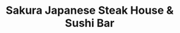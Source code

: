 ---
layout: place
title: "Sakura Japanese Steak House & Sushi Bar"
permalink: /new-york/canandaigua/sakura-japanese-steak-house-sushi-bar.html
stateAbbr: NY
stateName: New York
cityName: Canandaigua
seo:
  name: "Sakura Japanese Steak House & Sushi Bar"
  type: Restaurant
  links: null
description: "Looking for sushi in Canandaigua, New York? Check out Sakura Japanese Steak House & Sushi Bar for a delightful Japanese dining experience. Enjoy a variety of..."
place_id: ChIJ8ZRsZo0m0YkRr84zK67BH90
photos:
  - name: >-
      places/ChIJ8ZRsZo0m0YkRr84zK67BH90/photos/AeeoHcIUFrhzRTpHAQ16lQmNDVSQkS6Yg2Xcv0kWUhmHudkycmQGkJvWKEPeGHNYyHln7YJ7zHM9uBC1Xycc2Qg2x-delcT3jNKWDFQyLVFNgSOhmFvVzxlYg3UXFXQKq3Bv3-d2kDjK3L2SwYB6Uhxxpr00E6RArilBvGiXHxXocZblXbpQoXLVh7vR3oQ34UtJMHcGx9o-6B7_1dEoEzk7xC2vWQYd_-rdxeO2ObE6sj9tFghtZY8Crg5c_sngpTUJZ4aXfYe3dT3TUJkrJC2FluvAR6Iev-x83FbbfhopcwRNh8SS7iIOcS0GbwPKQ7qX59xKB5vJYzBPqh6n-EggXMMoN9qYW5T-rZXw8exlCBV-VQV2DqWYBxp9CMjkF8U8SlUrgkw37pJLBlXDyI0dEw3lyapWxCGJrk6iwCgijgKSQwZy
    widthPx: 4032
    heightPx: 3024
    authorAttributions:
      - displayName: Ted Tucker
        uri: https://maps.google.com/maps/contrib/102340972440731917240
        photoUri: >-
          https://lh3.googleusercontent.com/a-/ALV-UjVusoFx_ZwX93UpPTa4v6JJj_Tnt56Vv39yJLLKIH5KgLbP22Pb=s100-p-k-no-mo
    flagContentUri: >-
      https://www.google.com/local/imagery/report/?cb_client=maps_api_places.places_api&image_key=!1e10!2sCIHM0ogKEICAgIDq6obvoAE&hl=en-US
    googleMapsUri: >-
      https://www.google.com/maps/place//data=!3m4!1e2!3m2!1sCIHM0ogKEICAgIDq6obvoAE!2e10!4m2!3m1!1s0x89d1268d666c94f1:0xdd1fc1ae2b33ceaf
  - name: >-
      places/ChIJ8ZRsZo0m0YkRr84zK67BH90/photos/AeeoHcL1loEf7IEahEv_mEJlNfTpzeg_KqFBNw3aHKXEAKSC-OrqkiPrF3TSiZQEnkDzZO8r5Cp8l4LcyBvWEPqNiMKNr9gQaDMTNZ_yfVZ4SF2ggeBbmJSU0wuszG9Yd7n4rHcjyLFdNjs_nsxFh3W0Q1FYpkLNvKfLTGbFvD-EEdBaWEUWLsIjD2UQtovbnMFsWZYKZ-Vi1273R6mLDmVmJimSuOxz84n9hlzlRDyCusMzcJ3Zj4z0uMRhL5rGCi0m6ooACE99x82DL1SHEg225GIKpuC693xRPrhc-IJ0nB0TjA
    widthPx: 750
    heightPx: 750
    authorAttributions:
      - displayName: Sakura Japanese Steak House & Sushi Bar
        uri: https://maps.google.com/maps/contrib/110971720588961579774
        photoUri: >-
          https://lh3.googleusercontent.com/a/ACg8ocKa69dJXAtadMXbU2oERm3jQswVrz2QTaoaWW5pulAd99BCjg=s100-p-k-no-mo
    flagContentUri: >-
      https://www.google.com/local/imagery/report/?cb_client=maps_api_places.places_api&image_key=!1e10!2sAF1QipPXKp3HjqUK3d8K0A0Ha65zzRA_i2O8uOxjtu9p&hl=en-US
    googleMapsUri: >-
      https://www.google.com/maps/place//data=!3m4!1e2!3m2!1sAF1QipPXKp3HjqUK3d8K0A0Ha65zzRA_i2O8uOxjtu9p!2e10!4m2!3m1!1s0x89d1268d666c94f1:0xdd1fc1ae2b33ceaf
  - name: >-
      places/ChIJ8ZRsZo0m0YkRr84zK67BH90/photos/AeeoHcIpR1J5xINwzyurbjpPOCeWrXvqG4911Us3WBNWoc87dTc8U6p3G_AK_GQK832Bp9qFcaOZPn5uyKo-0lT0HQpMFBYFZq9zO9usK5Xd4g-JKjKCBjlMX1BRI-Otv9mkyU5UH9NRWP-H4umzypuGuAqzowVYkk9yNdb3MY2UXVHUJHJfrBD8qau5XW_LKmFcylhABhtgaIf3Tw74HD0Ubgsn5nEfc0jUlqRuBmPcnobtMml23rF7TfXXJhH8dOQP-iDM_RPuMsknPYQ2X2jDb-pMsHw7rk-J1jx5gVbw9nyGvliBbOWaD32EERmNJaxpc7whMKH3S5JKGiXNW7IBQ7fBzAbAKaJ4QCJJqLlLTJw8D-e7OKz2Q6ml6RvTev_FsvG4Fy_vz_oludwobd_R7U5SRBFoyWdVJFv-tZEOQC9elazFJWffI49GEEmdsWWH
    widthPx: 2046
    heightPx: 1060
    authorAttributions:
      - displayName: scott herrick
        uri: https://maps.google.com/maps/contrib/110295205007772209176
        photoUri: >-
          https://lh3.googleusercontent.com/a-/ALV-UjU8f6iP68O1W-gqnrXalqf8dEnew6bZ9-aAIEh3Uj2p56RLFU8T=s100-p-k-no-mo
    flagContentUri: >-
      https://www.google.com/local/imagery/report/?cb_client=maps_api_places.places_api&image_key=!1e10!2sCIABIhAGbzaqjyFiDWfnSioAATig&hl=en-US
    googleMapsUri: >-
      https://www.google.com/maps/place//data=!3m4!1e2!3m2!1sCIABIhAGbzaqjyFiDWfnSioAATig!2e10!4m2!3m1!1s0x89d1268d666c94f1:0xdd1fc1ae2b33ceaf
  - name: >-
      places/ChIJ8ZRsZo0m0YkRr84zK67BH90/photos/AeeoHcIfDI1UC6GIC0UMCengM8pTbeYoSsbvL19C3qXBvE98BriIbY3vpTDB9uXDGcBF46oRtjkqEywGH3VByUy9fmRRjFmIP9NdA_miFrzowZQfmfoc3156_ABSiVtVL_DpKjY8Jba8T0MSQ_gi0bnmtzOf0RFJohclNJ2-FBnUTA1DKbqG3D39i5L0Ljh03JuQP23xB1FX7IDfAvpEMCl4HeixpGk-Ue54uQZQPUWRCNTOTj-oEIFgKie1wi8mjwCTLmF4YCS-bqkXRppGBgFMS5VSPE0hCYLrLUFdOZu3MXuRYzXjWAft4twmR-QaytjjxN6slkPVSpRmHgRSB4oSq4wyBr9isbHsLC7mjxV89461VTunEbjfG7nqR0V-Q1tqkv5eDQKwf0BDiKALwEbi2uQXQ6S5tZJrG7YFUyUJ4SJxEA
    widthPx: 2882
    heightPx: 2650
    authorAttributions:
      - displayName: scott herrick
        uri: https://maps.google.com/maps/contrib/110295205007772209176
        photoUri: >-
          https://lh3.googleusercontent.com/a-/ALV-UjU8f6iP68O1W-gqnrXalqf8dEnew6bZ9-aAIEh3Uj2p56RLFU8T=s100-p-k-no-mo
    flagContentUri: >-
      https://www.google.com/local/imagery/report/?cb_client=maps_api_places.places_api&image_key=!1e10!2sCIHM0ogKEICAgIDfqJ63dQ&hl=en-US
    googleMapsUri: >-
      https://www.google.com/maps/place//data=!3m4!1e2!3m2!1sCIHM0ogKEICAgIDfqJ63dQ!2e10!4m2!3m1!1s0x89d1268d666c94f1:0xdd1fc1ae2b33ceaf
  - name: >-
      places/ChIJ8ZRsZo0m0YkRr84zK67BH90/photos/AeeoHcJftMLB3LyPTAlHwWLhkmLYvBN3PHShwZRZdECpitiEzFMk92mLMFP9QdtzjMUY5kYwriVExTktrCN8MGEkxMHEqBHrGqifUe6Cf7ONT7zs1b5C5sZ4WRP50H6ZfQP9UKsEpM-kZ-xcSWaNcn1Se6yc2RYwThFz_vqy7TWumv3mnFYZCInzN_rlXa9TBCWjKho2dEV6le-8G71EJJk870bGnjUyTDhrq8-7OyqillfLul9Gr1UFIzdkQEJclULoteywexJgAkrfGhWv3UyfJZyjNlVTDPQyETpFystVJ6EM6xG98LqY9KumcQX6JK_5GZgciHUHKSpgcZW_tt9cLAAWda1Z_yec0NcvEw_ZG1l0xcoZ4sstDN7gGOvlWWOm5CRl-9uR0451u3WafI5A4Q2dYyukkYmgAJDtk58bAxIvHQ
    widthPx: 3192
    heightPx: 2148
    authorAttributions:
      - displayName: scott herrick
        uri: https://maps.google.com/maps/contrib/110295205007772209176
        photoUri: >-
          https://lh3.googleusercontent.com/a-/ALV-UjU8f6iP68O1W-gqnrXalqf8dEnew6bZ9-aAIEh3Uj2p56RLFU8T=s100-p-k-no-mo
    flagContentUri: >-
      https://www.google.com/local/imagery/report/?cb_client=maps_api_places.places_api&image_key=!1e10!2sCIHM0ogKEICAgIDnr-23JA&hl=en-US
    googleMapsUri: >-
      https://www.google.com/maps/place//data=!3m4!1e2!3m2!1sCIHM0ogKEICAgIDnr-23JA!2e10!4m2!3m1!1s0x89d1268d666c94f1:0xdd1fc1ae2b33ceaf
  - name: >-
      places/ChIJ8ZRsZo0m0YkRr84zK67BH90/photos/AeeoHcLpDOq4TCKGnFbvh6f5d2-AhQ9jFiMB022CYmFUve_KltbSgi2SZchr97zc_bNrshEBLUoWfZGl38aAFfqQifJ14r7kblwCmIK2sLrppX1rZiHPy0UPWr2MfzWZDIlSWPxjlpkd3JmltRpls69PSWTr8Qln4tKRQQNLFItqlQ6PGqGxaTzgA2KK_GH7Q7YUd7YpV9wViuZ6TPNulYHWPGXoJPhf_ZIrl_Q9Z8QQoebjjZC2m23KezeLh0PKrWvNFdMm9KoNKNmNd7EN-8IZnW6TkVQjfmrqxckFq6lAPjE-_MxBMjy8hjmxmLzA4tzHbvnzU6bPGqWdek5MGMsr7Ay4ja_Wk0QwRmuMtnkqfcYYXG1sJ08BuzHTsJg_ZnaM6Xmwc3GT-8OSh0OeqQ4WEx6K01lFb9pDqxwQL5cZn0LwH7g
    widthPx: 1786
    heightPx: 1284
    authorAttributions:
      - displayName: scott herrick
        uri: https://maps.google.com/maps/contrib/110295205007772209176
        photoUri: >-
          https://lh3.googleusercontent.com/a-/ALV-UjU8f6iP68O1W-gqnrXalqf8dEnew6bZ9-aAIEh3Uj2p56RLFU8T=s100-p-k-no-mo
    flagContentUri: >-
      https://www.google.com/local/imagery/report/?cb_client=maps_api_places.places_api&image_key=!1e10!2sCIHM0ogKEICAgIC3w7-IqAE&hl=en-US
    googleMapsUri: >-
      https://www.google.com/maps/place//data=!3m4!1e2!3m2!1sCIHM0ogKEICAgIC3w7-IqAE!2e10!4m2!3m1!1s0x89d1268d666c94f1:0xdd1fc1ae2b33ceaf
  - name: >-
      places/ChIJ8ZRsZo0m0YkRr84zK67BH90/photos/AeeoHcKfRyajReyRCWoshX5beARsw-kwWMBbenUcrSrNnhihaKKdlQO6fDIc0oOUE3jHfdGfqzowXp-wlPJepRQVbJPllrc9w0GXhCAR9UH41iWZQMfGDy9F_vLTYgI_1wFn2J_gcHa4cSbADDRgrDluBQGxutLvbY-BS_zJVFquFi1KpA9vfz7YZ_FVgGRirXedggrHsd768oU9DXBuZI9XOWv8rHFa6uoR-3RmoWWSvep0Ld0jD_u9tvetdQDKV7ZItYfO2sEE9xuezKwMIFJ5nAyL0XJIvWnYAxxEYnCXxVeus37dCBnO2Gvj7CjeeCYUYGPcQ9m4BxCMn6ks6baUaG6pZuwyg1T6kEHpDVlTvKW7GCIqx22PIPcm_SQBZqQ9isrhbjxztydFvYq6BzSCqx9_koxjLZj7vC55_KQL2PrL8cEa
    widthPx: 4000
    heightPx: 2252
    authorAttributions:
      - displayName: Niecy I
        uri: https://maps.google.com/maps/contrib/106191371755657836443
        photoUri: >-
          https://lh3.googleusercontent.com/a-/ALV-UjVebcX6do180-fxeehpmdEQu3VSXo30CkQZMR5iaEhvoKD2YuA=s100-p-k-no-mo
    flagContentUri: >-
      https://www.google.com/local/imagery/report/?cb_client=maps_api_places.places_api&image_key=!1e10!2sCIHM0ogKEICAgMCAlbqRygE&hl=en-US
    googleMapsUri: >-
      https://www.google.com/maps/place//data=!3m4!1e2!3m2!1sCIHM0ogKEICAgMCAlbqRygE!2e10!4m2!3m1!1s0x89d1268d666c94f1:0xdd1fc1ae2b33ceaf
  - name: >-
      places/ChIJ8ZRsZo0m0YkRr84zK67BH90/photos/AeeoHcIE2ACDEfRmBLU1Gf0HCgYa-viLWXq1EJlcRbup3fID8g-i-idzWb9ikZmmxL69wUWFf8TJrlpyLPCCQzoEDUf2nq4gR3aihBpvfH9db6Mq6CrBgVWGcpRv5KUDcYh4-u7bmKy38iqposm1yxk6fh4d3n9uUfp3jsrJzY1mwWe0P_7R56e8uMHFdDHZYdBVnm6nxoVDKIW5x2qdVJV35uR1n3d1p0rzhKTqumzU1YNd9nUhxPhQk6FKGkU9maj0KlFq1QEYxQJxiy2V_YTkGDkVj7AoqPgvYSOfKh_fy6FIYoiRxF0TSC8A0uA4zqAUothaIm4Pq_gVXHcQVHDc7-vGAyyZG22hZIlGGTH1VXWQPDFZ6JqMuEUFNkK6UbxVMnfNDDwuu1pAF8MsEC1tXdMQ6_xAfXsqwTesTAw39XE8zA
    widthPx: 4080
    heightPx: 3072
    authorAttributions:
      - displayName: Jareth Graves
        uri: https://maps.google.com/maps/contrib/109072005684737525348
        photoUri: >-
          https://lh3.googleusercontent.com/a-/ALV-UjWyGVrrkjcRL14Ajqc3oFPK7iRVXZR8sxnvgF9EhtORbs1hjtE=s100-p-k-no-mo
    flagContentUri: >-
      https://www.google.com/local/imagery/report/?cb_client=maps_api_places.places_api&image_key=!1e10!2sCIHM0ogKEICAgICHqMe8Fg&hl=en-US
    googleMapsUri: >-
      https://www.google.com/maps/place//data=!3m4!1e2!3m2!1sCIHM0ogKEICAgICHqMe8Fg!2e10!4m2!3m1!1s0x89d1268d666c94f1:0xdd1fc1ae2b33ceaf
  - name: >-
      places/ChIJ8ZRsZo0m0YkRr84zK67BH90/photos/AeeoHcJcWItvJ7orvQHSaZfZzXpPeY_8-tK-CXgFPcb5dpKXEFS_mfUcZfmINSKBRtfb7WX8WsOgPUa9VHUQK5pzyYVUoKe00EQzs5BVK7wC80-MJCbjxZ6C9F8c6-6M4WnMwqFIypdrF54uv8Z3bGqWEnzyt3x1XATa1xbZ7dLPA7kkVG_5d2BHgcWIc2Wq9N6JmwJsSdXhPloRcz2eZuKIMWN_jMIQyrrqUD4C8Hf1OO9NW7rsM7TWtAZbHlY3IuY-nTdIKJ5FFO-4CScfut7ob2wpsWgDexvCxLXT2umHxStXwQ0_FFtuFwZx42rnZxuRzNxKosfCHw9VEWh3Dg4aIgVxauV3ncvFPrWJzYvpiZM29qY0ju9sE_fSrRhu0RwhjFfquEmZ30OMhNx8rl8V5JfOEcz1xlpfqAETofezmonN0w
    widthPx: 3000
    heightPx: 4000
    authorAttributions:
      - displayName: heinz boelter
        uri: https://maps.google.com/maps/contrib/116796920686284913344
        photoUri: >-
          https://lh3.googleusercontent.com/a/ACg8ocK38KwKWPeAUaEzzmg1EQ-i-Flh5aTTCwpndT8599GmhL_nJg=s100-p-k-no-mo
    flagContentUri: >-
      https://www.google.com/local/imagery/report/?cb_client=maps_api_places.places_api&image_key=!1e10!2sCIHM0ogKEICAgICvm8iZIA&hl=en-US
    googleMapsUri: >-
      https://www.google.com/maps/place//data=!3m4!1e2!3m2!1sCIHM0ogKEICAgICvm8iZIA!2e10!4m2!3m1!1s0x89d1268d666c94f1:0xdd1fc1ae2b33ceaf
  - name: >-
      places/ChIJ8ZRsZo0m0YkRr84zK67BH90/photos/AeeoHcIwtVNrgvBkl7CFL3cNctmilJ4SJuLiCFmIkWc6Q2Neu9cakYITCoGgaHABNKEL_D07UmrlTSif0KRdtb68rbXdy1Y7aCEVqcbiBpyiGlmUxrJQU-jns4nb_VuyaUkg32B57sYfhb2Uz2mPEH2lc2oOBGpDx8NSlPFbVz_G5-8bRHlxZ5otnzlF7WVKCPeWfps9uAh8eA79BlVBfBonVvRSRvaCLquQ8o7Ah5StGl0Ao0kcrZ626pbXF2J3yArW2IBhvuHYCDdOTKAFJGs2w68aXJhpTQ-CO4uTMQoNMJuBpk0ZOi6wGdSsr58P3Ui4KLalW2wk4aMgQnQlPFsTURdet6gx0jfULULGLRMj-LZzaA6UdPLt0q9OO3Pk3Gyk5ESSjTyDfCesgXa9i3Mh4cuUImCEm7QMW2K6fOMEp6M
    widthPx: 3000
    heightPx: 4000
    authorAttributions:
      - displayName: R. ODB
        uri: https://maps.google.com/maps/contrib/103806856084513952774
        photoUri: >-
          https://lh3.googleusercontent.com/a-/ALV-UjUo_gby2Bguo3rYs4v24Chmhp_JA8Ne9IltWlRRHn5P1FseTg9D=s100-p-k-no-mo
    flagContentUri: >-
      https://www.google.com/local/imagery/report/?cb_client=maps_api_places.places_api&image_key=!1e10!2sCIHM0ogKEICAgID2xdLlUw&hl=en-US
    googleMapsUri: >-
      https://www.google.com/maps/place//data=!3m4!1e2!3m2!1sCIHM0ogKEICAgID2xdLlUw!2e10!4m2!3m1!1s0x89d1268d666c94f1:0xdd1fc1ae2b33ceaf
address: 57 Eastern Blvd, Canandaigua, NY 14424, USA
street: 57 Eastern Blvd
city: Canandaigua
state: NY
zip: '14424'
country: USA
neighborhood: null
latitude: '42.877070'
longitude: '-77.267185'
accessibility_options:
  wheelchairAccessibleParking: true
  wheelchairAccessibleEntrance: true
  wheelchairAccessibleRestroom: true
  wheelchairAccessibleSeating: true
business_status: OPERATIONAL
name: Sakura Japanese Steak House & Sushi Bar
google_maps_links:
  directionsUri: >-
    https://www.google.com/maps/dir//''/data=!4m7!4m6!1m1!4e2!1m2!1m1!1s0x89d1268d666c94f1:0xdd1fc1ae2b33ceaf!3e0
  placeUri: https://maps.google.com/?cid=15933666960453389999
  writeAReviewUri: >-
    https://www.google.com/maps/place//data=!4m3!3m2!1s0x89d1268d666c94f1:0xdd1fc1ae2b33ceaf!12e1
  reviewsUri: >-
    https://www.google.com/maps/place//data=!4m4!3m3!1s0x89d1268d666c94f1:0xdd1fc1ae2b33ceaf!9m1!1b1
  photosUri: >-
    https://www.google.com/maps/place//data=!4m3!3m2!1s0x89d1268d666c94f1:0xdd1fc1ae2b33ceaf!10e5
primary_type: Japanese Restaurant
opening_hours:
  regular: null
  current: null
secondary_opening_hours:
  regular:
    weekdayDescriptions: null
    type: null
  current:
    weekdayDescriptions: null
    type: null
phone: null
price_level: null
price_range: null
rating: null
rating_count: 0
website: null
reviews: null
parking_options: null
payment_options: null
allow_dogs: null
curbside_pickup: null
delivery: null
dine_in: null
good_for_children: null
good_for_groups: null
good_for_sports: null
live_music: null
menu_for_children: null
outdoor_seating: null
reservable: null
restroom: null
serves_beer: null
serves_breakfast: null
serves_brunch: null
serves_cocktails: null
serves_coffee: null
serves_dinner: null
serves_dessert: null
serves_lunch: null
serves_vegetarian_food: null
serves_wine: null
takeout: null
summary: null

---